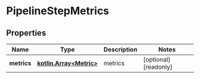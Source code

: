
# PipelineStepMetrics

## Properties
Name | Type | Description | Notes
------------ | ------------- | ------------- | -------------
**metrics** | [**kotlin.Array&lt;Metric&gt;**](Metric.md) | metrics |  [optional] [readonly]



